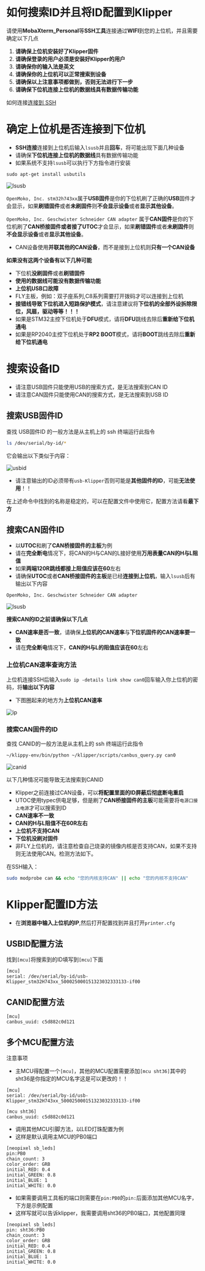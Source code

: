# 如何搜索ID并且将ID配置到Klipper

请使用**MobaXterm_Personal**等**SSH工具**连接通过**WIFI**到您的上位机，并且需要确定以下几点

1. **请确保上位机安装好了Klipper固件**
2. **请确保登录的用户必须是安装好Klipper的用户**
3. **请确保你的输入法是英文**
4. **请确保你的上位机可以正常搜索到设备**
5. **请确保以上注意事项都做到，否则无法进行下一步**
6. **请确保下位机连接上位机的数据线具有数据传输功能**

如何连接[连接到 SSH](http://mellow.klipper.cn/#/introduction/conntossh)

# 确定上位机是否连接到下位机

* **SSH连接**连接到上位机后输入`lsusb`并且**回车**，将可能出现下面几种设备
* 请确保**下位机连接上位机的数据线**具有数据传输功能
* 如果系统不支持`lsusb`可以执行下方指令进行安装

```
sudo apt-get install usbutils
```

![lsusb](../images/guides/klippererro/lsusb.png)

`OpenMoko, Inc. stm32h743xx`属于**USB固件**是你的下位机刷了正确的**USB**固件才会显示，如果**刷错固件**或者**未刷固件**则**不会显示设备**或者**显示其他设备**。

`OpenMoko, Inc. Geschwister Schneider CAN adapter` 属于**CAN固件**是你的下位机刷了**CAN桥接固件或者接了UTOC**才会显示，如果**刷错固件**或者**未刷固件**则**不会显示设备**或者**显示其他设备**。

* CAN设备使用**并联其他的CAN设备**，而不是接到上位机则**只有一个CAN设备**

**如果没有这两个设备有以下几种可能**

* 下位机**没刷固件**或者**刷错固件**
* **使用的数据线可能没有数据传输功能**
* **上位机USB口故障**
* FLY主板，例如：双子座系列,C8系列需要打开拨码才可以连接到上位机
* **接错线导致下位机进入短路保护模式**，请注意建议将**下位机的全部外设拆除限位，风扇，驱动等等！！！**
* 如果是STM32主控下位机处于**DFU**模式，请将**DFU**跳线去除后**重新给下位机通电**
* 如果是RP2040主控下位机处于**RP2 BOOT**模式，请将**BOOT**跳线去除后**重新给下位机通电**

# 搜索设备ID

* 请注意USB固件只能使用USB的搜索方式，是无法搜索到CAN ID
* 请注意CAN固件只能使用CAN的搜索方式，是无法搜索到USB ID

## 搜索USB固件ID

查找 USB固件ID 的一般方法是从主机上的 ssh 终端运行此指令

```bash
ls /dev/serial/by-id/*
```

它会输出以下类似于内容：

![usbid](../images/guides/klippererro/usbid.png)

* 请注意输出的ID必须带有`usb-Klipper`否则可能是**其他固件的ID**，可能**无法使用**！！

在上述命令中找到的名称是稳定的，可以在配置文件中使用它，配置方法请看**最下方**

## 搜索CAN固件ID

* 以**UTOC**和刷了**CAN桥接固件的主板**为例
* 请在**完全断电**情况下，将CAN的H与CAN的L接好使用**万用表量CAN的H与L阻值**
* 如果**两端120R跳线都接上阻值应该在60**左右
* 请确保**UTOC**或者**CAN桥接固件的主板**是已经**连接到上位机**，输入`lsusb`后有输出以下内容

```
OpenMoko, Inc. Geschwister Schneider CAN adapter
```

![lsusb](../images/guides/klippererro/lsusb.png)

**搜索CAN的ID之前请确保以下几点**

* **CAN速率是否一致**，请确保**上位机的CAN速率**与**下位机固件的CAN速率要一致**
* 请在**完全断电**情况下，**CAN的H与L的阻值应该在60**左右

### 上位机CAN速率查询方法

上位机连接SSH后输入`sudo ip -details link show can0`回车输入你上位机的密码，将**输出以下内容**

* 下图圈起来的地方为**上位机CAN速率**

![ip](../images/guides/klippererro/ipa.png)

### 搜索CAN固件的ID

查找 CANID的一般方法是从主机上的 ssh 终端运行此指令

```bash
~/klippy-env/bin/python ~/klipper/scripts/canbus_query.py can0
```

![canid](../images/guides/klippererro/canid.png)

以下几种情况可能导致无法搜索到CANID

* Klipper之前连接过CAN设备，可以**将配置里面的ID屏蔽后彻底断电重启**
* UTOC使用typec供电足够，但是刷了**CAN桥接固件的主板**可能需要将`电源口接上电源`才可以搜索到ID
* **CAN速率不一致**
* **CAN的H与L阻值不在60R左右**
* **上位机不支持CAN**
* **下位机没刷对固件**
* 非FLY上位机的，请注意检查自己烧录的镜像内核是否支持CAN，如果不支持则无法使用CAN。检测方法如下。

在SSH输入：

```bash
sudo modprobe can && echo "您的内核支持CAN" || echo "您的内核不支持CAN"
```

# Klipper配置ID方法

* 在**浏览器中输入上位机的IP**,然后打开配置找到并且打开`printer.cfg`

## USBID配置方法

找到`[mcu]`将搜索到的ID填写到`[mcu]`下面

```
[mcu]
serial: /dev/serial/by-id/usb-Klipper_stm32H743xx_500025000151323032333133-if00
```

## CANID配置方法

```
[mcu]
canbus_uuid: c5d882c0d121
```

## 多个MCU配置方法

注意事项

* 主MCU得配置一个`[mcu]`，其他的MCU配置需要添加`[mcu sht36]`其中的sht36是你指定的MCU名字这是可以更改的！！

```
[mcu]
serial: /dev/serial/by-id/usb-Klipper_stm32H743xx_500025000151323032333133-if00

[mcu sht36]
canbus_uuid: c5d882c0d121
```

* 调用其他MCU引脚方法，以LED灯珠配置为例
* 这样是默认调用主MCU的PB0端口

```
[neopixel sb_leds]
pin:PB0
chain_count: 3
color_order: GRB
initial_RED: 0.4
initial_GREEN: 0.8
initial_BLUE: 1
initial_WHITE: 0.0
```

* 如果需要调用工具板的端口则需要在`pin:PB0`的`pin:`后面添加其他MCU名字，下方是示例配置
* 这样写就可以告诉klipper，我需要调用sht36的PB0端口，其他配置同理

```
[neopixel sb_leds]
pin: sht36:PB0
chain_count: 3
color_order: GRB
initial_RED: 0.4
initial_GREEN: 0.8
initial_BLUE: 1
initial_WHITE: 0.0
```

